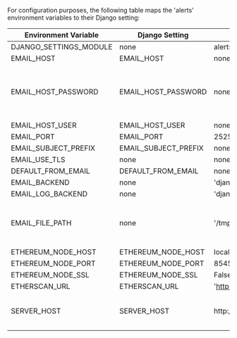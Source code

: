 For configuration purposes, the following table maps the 'alerts' environment variables to their Django setting:

| Environment Variable | Django Setting | Development Default | Production Default| Description |
|----------------------|----------------|---------------------|-------------------|-------------|
|DJANGO_SETTINGS_MODULE| none | alerts.settings.local|alerts.settings.production||
|EMAIL_HOST | EMAIL_HOST | none | smtp.gmail.com||
|EMAIL_HOST_PASSWORD | EMAIL_HOST_PASSWORD | none | **** |For Gmail accounts or 2FA accounts remember to generate an app specific password|
|EMAIL_HOST_USER | EMAIL_HOST_USER | none | noreply@gnosis.pm||
|EMAIL_PORT | EMAIL_PORT | 2525 | 587||
|EMAIL_SUBJECT_PREFIX | EMAIL_SUBJECT_PREFIX | none | '[gnosis alerts]' ||
|EMAIL_USE_TLS| none | none | True ||
|DEFAULT_FROM_EMAIL| DEFAULT_FROM_EMAIL | none |'gnosispm <noreply@gnosis.pm>' ||
|EMAIL_BACKEND | none | 'django.core.mail.backends.filebased.EmailBackend'| 'email_log.backends.EmailBackend'||
|EMAIL_LOG_BACKEND | none | 'django.core.mail.backends.smtp.EmailBackend'| 'django.core.mail.backends.smtp.EmailBackend'||
|EMAIL_FILE_PATH | none | '/tmp/app-messages' | none |Directory containing the emails sent when EMAIL_BACKEND is a file|
|ETHEREUM_NODE_HOST | ETHEREUM_NODE_HOST | localhost | localhost ||
|ETHEREUM_NODE_PORT |ETHEREUM_NODE_PORT | 8545 | 8545||
|ETHEREUM_NODE_SSL| ETHEREUM_NODE_SSL| False | False ||
|ETHERSCAN_URL| ETHERSCAN_URL| 'https://testnet.etherscan.io' | 'https://etherscan.io/' ||
|SERVER_HOST| SERVER_HOST | http://localhost:8080 | alerts.gnosis.pm |Used in eth/mail_batch.py. Address and port may vary.|
